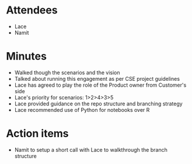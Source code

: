 # Attendees
* Lace
* Namit

# Minutes
* Walked though the scenarios and the vision
* Talked about running this engagement as per CSE project guidelines 
* Lace has agreed to play the role of the Product owner from Customer's side
* Lace's priority for scenarios:
		1>2>4>3>5
* Lace provided guidance on the repo structure and branching strategy
* Lace recommended use of Python for notebooks over R

# Action items
* Namit to setup a short call with Lace to walkthrough the branch structure 